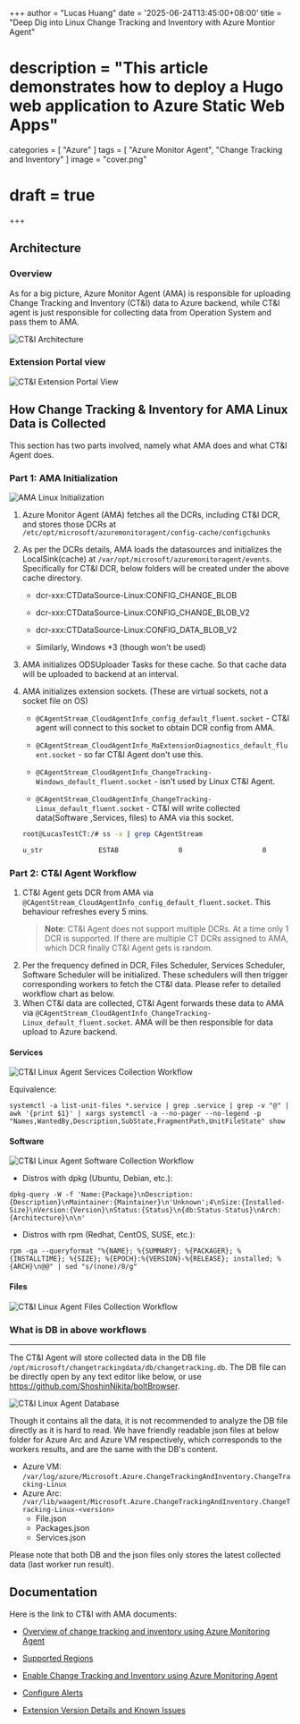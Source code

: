 +++
author = "Lucas Huang"
date = '2025-06-24T13:45:00+08:00'
title = "Deep Dig into Linux Change Tracking and Inventory with Azure Montior Agent"
# description = "This article demonstrates how to deploy a Hugo web application to Azure Static Web Apps"
categories = [
    "Azure"
]
tags = [
    "Azure Monitor Agent",
    "Change Tracking and Inventory"
]
image = "cover.png"
# draft = true
+++


## Architecture

### Overview
As for a big picture, Azure Monitor Agent (AMA) is responsible for uploading Change Tracking and Inventory (CT&I) data to Azure backend, while CT&I agent is just responsible for collecting data from Operation System and pass them to AMA.

![CT&I Architecture](CT&I-Architecture.png)

### Extension Portal view 

![CT&I Extension Portal View](CT&I-Extension-Portal-View.png)

## How Change Tracking & Inventory for AMA Linux Data is Collected

This section has two parts involved, namely what AMA does and what CT&I Agent does. 

### Part 1: AMA Initialization

![AMA Linux Initialization](AMA-Linux-Initialization.png)


1. Azure Monitor Agent (AMA) fetches all the DCRs, including CT&I DCR, and stores those DCRs at `/etc/opt/microsoft/azuremonitoragent/config-cache/configchunks`

2. As per the DCRs details, AMA loads the datasources and initializes the LocalSink(cache) at `/var/opt/microsoft/azuremonitoragent/events`. Specifically for CT&I DCR, below folders will be created under the above cache directory.

    - dcr-xxx:CTDataSource-Linux:CONFIG_CHANGE_BLOB

    - dcr-xxx:CTDataSource-Linux:CONFIG_CHANGE_BLOB_V2

    - dcr-xxx:CTDataSource-Linux:CONFIG_DATA_BLOB_V2

    - Similarly, Windows *3 (though won't be used)

3. AMA initializes ODSUploader Tasks for these cache. So that cache data will be uploaded to backend at an interval. 

4. AMA initializes extension sockets. (These are virtual sockets, not a socket file on OS)
    - `@CAgentStream_CloudAgentInfo_config_default_fluent.socket` - CT&I agent will connect to this socket to obtain DCR config from AMA. 

    - `@CAgentStream_CloudAgentInfo_MaExtensionDiagnostics_default_fluent.socket` - so far CT&I Agent don't use this. 

    - `@CAgentStream_CloudAgentInfo_ChangeTracking-Windows_default_fluent.socket` - isn't used by Linux  CT&I Agent.

    - `@CAgentStream_CloudAgentInfo_ChangeTracking-Linux_default_fluent.socket` - CT&I will write collected data(Software ,Services, files) to AMA via this socket.  

    ```bash
    root@LucasTestCT:/# ss -x | grep CAgentStream

    u_str              ESTAB               0                    0                    @CAgentStream_CloudAgentInfo_ChangeTracking-Linux_default_fluent.socket@@@@@@@@@@@@@@@@@@@@@@@@@@@@@@@@@@@@@ 34144                                    * 33175 

    ```


### Part 2: CT&I Agent Workflow

1. CT&I Agent gets DCR from AMA via  `@CAgentStream_CloudAgentInfo_config_default_fluent.socket`. This behaviour refreshes every 5 mins. 
    > **Note**: CT&I Agent does not support multiple DCRs. At a time only 1 DCR is supported. If there are multiple CT DCRs assigned to AMA, which DCR finally CT&I Agent gets is random.
2. Per the frequency defined in DCR, Files Scheduler, Services Scheduler, Software Scheduler will be initialized. These schedulers will then trigger corresponding workers to fetch the CT&I data. Please refer to detailed workflow chart as below.
3. When CT&I data are collected, CT&I Agent forwards these data to AMA via `@CAgentStream_CloudAgentInfo_ChangeTracking-Linux_default_fluent.socket`. AMA will be then responsible for data upload to Azure backend. 

#### Services
![CT&I Linux Agent Services Collection Workflow](CT&I-Linux-Agent-Services-Collection-Workflow.png)

Equivalence:
```
systemctl -a list-unit-files *.service | grep .service | grep -v "@" | awk '{print $1}' | xargs systemctl -a --no-pager --no-legend -p "Names,WantedBy,Description,SubState,FragmentPath,UnitFileState" show
```


#### Software
![CT&I Linux Agent Software Collection Workflow](CT&I-Linux-Agent-Software-Collection-Workflow.png)



- Distros with dpkg (Ubuntu, Debian, etc.): 
```
dpkg-query -W -f 'Name:{Package}\nDescription:{Description}\nMaintainer:{Maintainer}\n'Unknown';4\nSize:{Installed-Size}\nVersion:{Version}\nStatus:{Status}\n{db:Status-Status}\nArch:{Architecture}\n\n'
```


- Distros with rpm (Redhat, CentOS, SUSE, etc.): 
```
rpm -qa --queryformat "%{NAME}; %{SUMMARY}; %{PACKAGER}; %{INSTALLTIME}; %{SIZE}; %{EPOCH}:%{VERSION}-%{RELEASE}; installed; %{ARCH}\n@@" | sed "s/(none)/0/g"
```



#### Files
![CT&I Linux Agent Files Collection Workflow](CT&I-Linux-Agent-Files-Collection-Workflow.png)


### What is DB in above workflows
---
The CT&I Agent will store collected data in the DB file `/opt/microsoft/changetrackingdata/db/changetracking.db`. The DB file can be directly open by any text editor like below, or use https://github.com/ShoshinNikita/boltBrowser. 

![CT&I Linux Agent Database](CT&I-Linux-Agent-Database.png)

Though it contains all the data, it is not recommended to analyze the DB file directly as it is hard to read. We have friendly readable json files at below folder for Azure Arc and Azure VM respectively, which corresponds to the workers results, and are the same with the DB's content.

- Azure VM: `/var/log/azure/Microsoft.Azure.ChangeTrackingAndInventory.ChangeTracking-Linux`
- Azure Arc: `/var/lib/waagent/Microsoft.Azure.ChangeTrackingAndInventory.ChangeTracking-Linux-<version>`
  - File.json             
  - Packages.json         
  - Services.json         

Please note that both DB and the json files only stores the latest collected data (last worker run result). 

## Documentation 

Here is the link to CT&I with AMA documents: 

- [Overview of change tracking and inventory using Azure Monitoring Agent](https://learn.microsoft.com/azure/automation/change-tracking/overview-monitoring-agent)

- [Supported Regions](https://learn.microsoft.com/azure/automation/change-tracking/region-mappings-monitoring-agent)

- [Enable Change Tracking and Inventory using Azure Monitoring Agent](https://learn.microsoft.com/azure/automation/change-tracking/enable-vms-monitoring-agent?tabs=singlevm)

- [Configure Alerts](https://learn.microsoft.com/azure/automation/change-tracking/configure-alerts)

- [Extension Version Details and Known Issues](https://learn.microsoft.com/azure/automation/change-tracking/extension-version-details)

